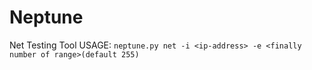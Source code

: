 # Neptune
Net Testing Tool
USAGE:
``` neptune.py net -i <ip-address> -e <finally number of range>(default 255) ```
